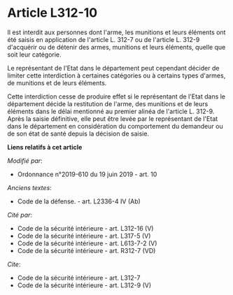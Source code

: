 # Article L312-10

Il est interdit aux personnes dont l'arme, les munitions et leurs éléments ont été saisis en application de l'article L.
312-7 ou de l'article L. 312-9 d'acquérir ou de détenir des armes, munitions et leurs éléments, quelle que soit leur
catégorie.

Le représentant de l'Etat dans le département peut cependant décider de limiter cette interdiction à certaines catégories ou
à certains types d'armes, de munitions et de leurs éléments.

Cette interdiction cesse de produire effet si le représentant de l'Etat dans le département décide la restitution de l'arme,
des munitions et de leurs éléments dans le délai mentionné au premier alinéa de l'article L. 312-9. Après la saisie
définitive, elle peut être levée par le représentant de l'Etat dans le département en considération du comportement du
demandeur ou de son état de santé depuis la décision de saisie.

**Liens relatifs à cet article**

_Modifié par_:

  - Ordonnance n°2019-610 du 19 juin 2019 - art. 10

_Anciens textes_:

  - Code de la défense. - art. L2336-4 IV (Ab)

_Cité par_:

  - Code de la sécurité intérieure - art. L312-16 (V)
  - Code de la sécurité intérieure - art. L317-5 (V)
  - Code de la sécurité intérieure - art. L613-7-2 (V)
  - Code de la sécurité intérieure - art. R312-7 (VD)

_Cite_:

  - Code de la sécurité intérieure - art. L312-7
  - Code de la sécurité intérieure - art. L312-9 (V)
